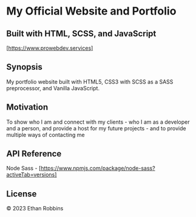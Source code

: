 # My Official Website and Portfolio

## Built with HTML, SCSS, and JavaScript

[https://www.prowebdev.services]

## Synopsis

My portfolio website built with HTML5, CSS3 with SCSS as a SASS preprocessor, and Vanilla JavaScript.

## Motivation

To show who I am and connect with my clients - who I am as a developer and a person, and provide
a host for my future projects - and to provide multiple ways of contacting me

## API Reference

Node Sass - [https://www.npmjs.com/package/node-sass?activeTab=versions]

## License

&copy; 2023 Ethan Robbins

